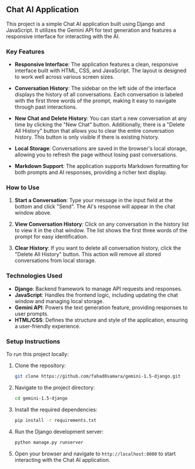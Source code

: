 
## Chat AI Application

This project is a simple Chat AI application built using Django and JavaScript. It utilizes the Gemini API for text generation and features a responsive interface for interacting with the AI.

### Key Features

- **Responsive Interface**: The application features a clean, responsive interface built with HTML, CSS, and JavaScript. The layout is designed to work well across various screen sizes.

- **Conversation History**: The sidebar on the left side of the interface displays the history of all conversations. Each conversation is labeled with the first three words of the prompt, making it easy to navigate through past interactions.

- **New Chat and Delete History**: You can start a new conversation at any time by clicking the "New Chat" button. Additionally, there is a "Delete All History" button that allows you to clear the entire conversation history. This button is only visible if there is existing history.

- **Local Storage**: Conversations are saved in the browser's local storage, allowing you to refresh the page without losing past conversations.

- **Markdown Support**: The application supports Markdown formatting for both prompts and AI responses, providing a richer text display.

### How to Use

1. **Start a Conversation**: Type your message in the input field at the bottom and click "Send". The AI's response will appear in the chat window above.
   
2. **View Conversation History**: Click on any conversation in the history list to view it in the chat window. The list shows the first three words of the prompt for easy identification.

3. **Clear History**: If you want to delete all conversation history, click the "Delete All History" button. This action will remove all stored conversations from local storage.

### Technologies Used

- **Django**: Backend framework to manage API requests and responses.
- **JavaScript**: Handles the frontend logic, including updating the chat window and managing local storage.
- **Gemini API**: Powers the text generation feature, providing responses to user prompts.
- **HTML/CSS**: Defines the structure and style of the application, ensuring a user-friendly experience.

### Setup Instructions

To run this project locally:

1. Clone the repository:
   ```bash
   git clone https://github.com/fahad0samara/gemini-1.5-django.git
   ```
2. Navigate to the project directory:
   ```bash
   cd gemini-1.5-django
   ```
3. Install the required dependencies:
   ```bash
   pip install -r requirements.txt
   ```
4. Run the Django development server:
   ```bash
   python manage.py runserver
   ```
5. Open your browser and navigate to `http://localhost:8000` to start interacting with the Chat AI application.



